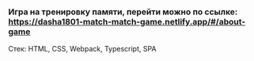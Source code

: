 ### Игра на тренировку памяти, перейти можно по ссылке: https://dasha1801-match-match-game.netlify.app/#/about-game

Стек: HTML, CSS, Webpack, Typescript, SPA
